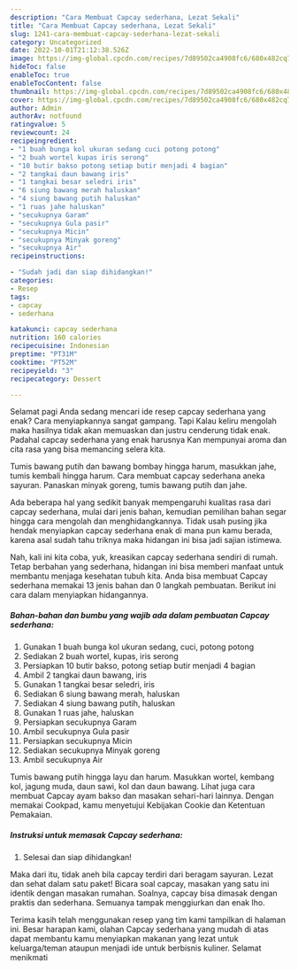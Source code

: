 ```yaml
---
description: "Cara Membuat Capcay sederhana, Lezat Sekali"
title: "Cara Membuat Capcay sederhana, Lezat Sekali"
slug: 1241-cara-membuat-capcay-sederhana-lezat-sekali
category: Uncategorized
date: 2022-10-01T21:12:38.526Z
image: https://img-global.cpcdn.com/recipes/7d89502ca4908fc6/680x482cq70/capcay-sederhana-foto-resep-utama.jpg
hideToc: false
enableToc: true
enableTocContent: false
thumbnail: https://img-global.cpcdn.com/recipes/7d89502ca4908fc6/680x482cq70/capcay-sederhana-foto-resep-utama.jpg
cover: https://img-global.cpcdn.com/recipes/7d89502ca4908fc6/680x482cq70/capcay-sederhana-foto-resep-utama.jpg
author: Admin
authorAv: notfound
ratingvalue: 5
reviewcount: 24
recipeingredient:
- "1 buah bunga kol ukuran sedang cuci potong potong"
- "2 buah wortel kupas iris serong"
- "10 butir bakso potong setiap butir menjadi 4 bagian"
- "2 tangkai daun bawang iris"
- "1 tangkai besar seledri iris"
- "6 siung bawang merah haluskan"
- "4 siung bawang putih haluskan"
- "1 ruas jahe haluskan"
- "secukupnya Garam"
- "secukupnya Gula pasir"
- "secukupnya Micin"
- "secukupnya Minyak goreng"
- "secukupnya Air"
recipeinstructions:

- "Sudah jadi dan siap dihidangkan!"
categories:
- Resep
tags:
- capcay
- sederhana

katakunci: capcay sederhana 
nutrition: 160 calories
recipecuisine: Indonesian
preptime: "PT31M"
cooktime: "PT52M"
recipeyield: "3"
recipecategory: Dessert

---
```



Selamat pagi Anda sedang mencari ide resep capcay sederhana yang enak? Cara menyiapkannya sangat gampang. Tapi Kalau keliru mengolah maka hasilnya tidak akan memuaskan dan justru cenderung tidak enak. Padahal capcay sederhana yang enak harusnya Kan mempunyai aroma dan cita rasa yang bisa memancing selera kita.


Tumis bawang putih dan bawang bombay hingga harum, masukkan jahe, tumis kembali hingga harum. Cara membuat capcay sederhana aneka sayuran. Panaskan minyak goreng, tumis bawang putih dan jahe.

Ada beberapa hal yang sedikit banyak mempengaruhi kualitas rasa dari capcay sederhana, mulai dari jenis bahan, kemudian pemilihan bahan segar hingga cara mengolah dan menghidangkannya. Tidak usah pusing jika hendak menyiapkan capcay sederhana enak di mana pun kamu berada, karena asal sudah tahu triknya maka hidangan ini bisa jadi sajian istimewa.


Nah, kali ini kita coba, yuk, kreasikan capcay sederhana sendiri di rumah. Tetap berbahan yang sederhana, hidangan ini bisa memberi manfaat untuk membantu menjaga kesehatan tubuh kita. Anda bisa membuat Capcay sederhana memakai 13 jenis bahan dan 0 langkah pembuatan. Berikut ini cara dalam menyiapkan hidangannya.

<!--inarticleads1-->

##### Bahan-bahan dan bumbu yang wajib ada dalam pembuatan Capcay sederhana:

1. Gunakan 1 buah bunga kol ukuran sedang, cuci, potong potong
1. Sediakan 2 buah wortel, kupas, iris serong
1. Persiapkan 10 butir bakso, potong setiap butir menjadi 4 bagian
1. Ambil 2 tangkai daun bawang, iris
1. Gunakan 1 tangkai besar seledri, iris
1. Sediakan 6 siung bawang merah, haluskan
1. Sediakan 4 siung bawang putih, haluskan
1. Gunakan 1 ruas jahe, haluskan
1. Persiapkan secukupnya Garam
1. Ambil secukupnya Gula pasir
1. Persiapkan secukupnya Micin
1. Sediakan secukupnya Minyak goreng
1. Ambil secukupnya Air


Tumis bawang putih hingga layu dan harum. Masukkan wortel, kembang kol, jagung muda, daun sawi, kol dan daun bawang. Lihat juga cara membuat Capcay ayam bakso dan masakan sehari-hari lainnya. Dengan memakai Cookpad, kamu menyetujui Kebijakan Cookie dan Ketentuan Pemakaian. 

<!--inarticleads2-->

##### Instruksi untuk memasak Capcay sederhana:


1. Selesai dan siap dihidangkan!

Maka dari itu, tidak aneh bila capcay terdiri dari beragam sayuran. Lezat dan sehat dalam satu paket! Bicara soal capcay, masakan yang satu ini identik dengan masakan rumahan. Soalnya, capcay bisa dimasak dengan praktis dan sederhana. Semuanya tampak menggiurkan dan enak lho. 

Terima kasih telah menggunakan resep yang tim kami tampilkan di halaman ini. Besar harapan kami, olahan Capcay sederhana yang mudah di atas dapat membantu kamu menyiapkan makanan yang lezat untuk keluarga/teman ataupun menjadi ide untuk berbisnis kuliner. Selamat menikmati
